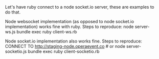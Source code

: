 
Let's have ruby connect to a node socket.io server, these are examples to do that.

Node websocket implementation (as opposed to node socket.io implementation) works fine with ruby. Steps to reproduce:
 node server-ws.js
 bundle exec ruby client-ws.rb

Node socket.io implementation also works fine. Steps to reproduce: CONNECT TO http://staging-node.operaevent.co # or
  node server-socketio.js
  bundle exec ruby client-socketio.rb

